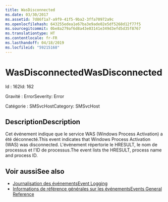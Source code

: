 ```yaml
---
title: WasDisconnected
ms.date: 03/30/2017
ms.assetid: 7d86f1a7-a9f9-41f5-9ba2-3ffa70972a9c
ms.openlocfilehash: 643255edea1e67ba3e9ade02e5df5268d12f77f5
ms.sourcegitcommit: 0be8a279af6d8a43e03141e349d3efd5d35f8767
ms.translationtype: HT
ms.contentlocale: fr-FR
ms.lasthandoff: 04/18/2019
ms.locfileid: "59215168"
---
```

# <a name="wasdisconnected"></a><span data-ttu-id="830d9-102">WasDisconnected</span><span class="sxs-lookup"><span data-stu-id="830d9-102">WasDisconnected</span></span>
<span data-ttu-id="830d9-103">Id : 162</span><span class="sxs-lookup"><span data-stu-id="830d9-103">Id: 162</span></span>  
  
 <span data-ttu-id="830d9-104">Gravité : Error</span><span class="sxs-lookup"><span data-stu-id="830d9-104">Severity: Error</span></span>  
  
 <span data-ttu-id="830d9-105">Catégorie : SMSvcHost</span><span class="sxs-lookup"><span data-stu-id="830d9-105">Category: SMSvcHost</span></span>  
  
## <a name="description"></a><span data-ttu-id="830d9-106">Description</span><span class="sxs-lookup"><span data-stu-id="830d9-106">Description</span></span>  
 <span data-ttu-id="830d9-107">Cet événement indique que le service WAS (Windows Process Activation) a été déconnecté.</span><span class="sxs-lookup"><span data-stu-id="830d9-107">This event indicates that Windows Process Activation (WAS) was disconnected.</span></span> <span data-ttu-id="830d9-108">L'événement répertorie le HRESULT, le nom de processus et l'ID de processus.</span><span class="sxs-lookup"><span data-stu-id="830d9-108">The event lists the HRESULT, process name and process ID.</span></span>  
  
## <a name="see-also"></a><span data-ttu-id="830d9-109">Voir aussi</span><span class="sxs-lookup"><span data-stu-id="830d9-109">See also</span></span>

- [<span data-ttu-id="830d9-110">Journalisation des événements</span><span class="sxs-lookup"><span data-stu-id="830d9-110">Event Logging</span></span>](../../../../../docs/framework/wcf/diagnostics/event-logging/index.md)
- [<span data-ttu-id="830d9-111">Informations de référence générales sur les événements</span><span class="sxs-lookup"><span data-stu-id="830d9-111">Events General Reference</span></span>](../../../../../docs/framework/wcf/diagnostics/event-logging/events-general-reference.md)
